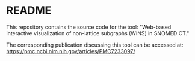 # README

This repository contains the source code for the tool: "Web-based interactive visualization of non-lattice subgraphs (WINS) in SNOMED CT."

The corresponding publication discussing this tool can be accessed at: https://pmc.ncbi.nlm.nih.gov/articles/PMC7233097/